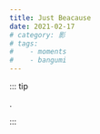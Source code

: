 ```yaml
---
title: Just Beacause
date: 2021-02-17
# category: 影
# tags:
#    - moments
#    - bangumi
---
```


::: tip

.

:::

<!-- https://www.bilibili.com/bangumi/media/md6427/ -->

<!-- more -->
